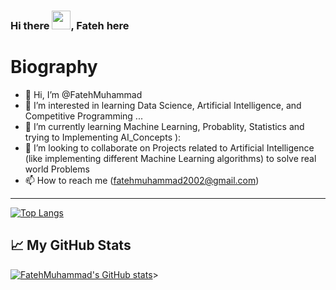 ### Hi there <img src="https://raw.githubusercontent.com/MartinHeinz/MartinHeinz/master/wave.gif" width="30px">, Fateh here

# Biography
- 👋 Hi, I’m @FatehMuhammad
- 👀 I’m interested in learning Data Science, Artificial Intelligence, and Competitive Programming ...
- 🌱 I’m currently learning Machine Learning, Probablity, Statistics and trying to Implementing AI_Concepts ):
- 💞️ I’m looking to collaborate on Projects related to Artificial Intelligence (like implementing different Machine Learning algorithms) to solve real world Problems
- 📫 How to reach me (fatehmuhammad2002@gmail.com)

<!---
FatehMuhammad/FatehMuhammad is a ✨ special ✨ repository because its `README.md` (this file) appears on your GitHub profile.
You can click the Preview link to take a look at your changes.
--->
 
---

[![Top Langs](https://github-readme-stats.vercel.app/api/top-langs/?username=FatehMuhammad&layout=compact)](https://github.com/FatehMuhammad/github-readme-stats)

## &#x1f4c8; My GitHub Stats

[![FatehMuhammad's GitHub stats](https://github-readme-stats.vercel.app/api?username=FatehMuhammad&show_icons=true&theme=github_dark)](https://github.com/FatehMuhammad/github-readme-stats)>
